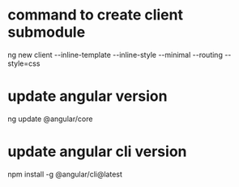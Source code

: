 # command to create client submodule
ng new client --inline-template --inline-style --minimal --routing --style=css

# update angular version
ng update @angular/core

# update angular cli version
npm install -g @angular/cli@latest
